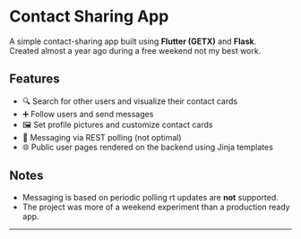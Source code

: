 # Contact Sharing App

A simple contact-sharing app built using **Flutter (GETX)** and **Flask**.  
Created almost a year ago during a free weekend not my best work.

## Features

- 🔍 Search for other users and visualize their contact cards  
- ➕ Follow users and send messages  
- 🖼️ Set profile pictures and customize contact cards  
- 💬 Messaging via REST polling (not optimal)  
- 🌐 Public user pages rendered on the backend using Jinja templates

## Notes

- Messaging is based on periodic polling rt updates are **not** supported.
- The project was more of a weekend experiment than a production ready app.

---
